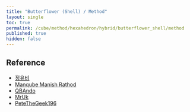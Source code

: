 ```yaml
---
title: "Butterflower (Shell) / Method"
layout: single
toc: true
permalink: /cube/method/hexahedron/hybrid/butterflower_shell/method
published: true
hidden: false
---
```


<head>
  <base target="_blank">
</head>



## Reference

- [정유비](https://youtu.be/7bhymHBeXSA)
- [Manqube Manish Rathod](https://youtu.be/QsOog0wit5g)
- [QBAndo](https://youtu.be/n57shdYfBEE)
- [MrUk](https://youtu.be/-uE241Va9RI)
- [PeteTheGeek196](https://youtu.be/3WY8-pKWUXo)